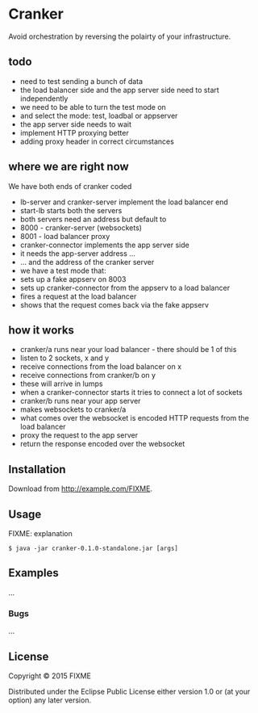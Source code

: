# Cranker

Avoid orchestration by reversing the polairty of your infrastructure.

## todo

* need to test sending a bunch of data
* the load balancer side and the app server side need to start independently
* we need to be able to turn the test mode on
* and select the mode: test, loadbal or appserver
* the app server side needs to wait
* implement HTTP proxying better
 * adding proxy header in correct circumstances
 
## where we are right now

We have both ends of cranker coded

* lb-server and cranker-server implement the load balancer end
 * start-lb starts both the servers
 * both servers need an address but default to
  * 8000 - cranker-server (websockets)
  * 8001 - load balancer proxy
* cranker-connector implements the app server side
 * it needs the app-server address ...
 * ... and the address of the cranker server
* we have a test mode that:
 * sets up a fake appserv on 8003
 * sets up cranker-connector from the appserv to a load balancer
 * fires a request at the load balancer
 * shows that the request comes back via the fake appserv
 
## how it works

* cranker/a runs near your load balancer - there should be 1 of this
 * listen to 2 sockets, x and y
 * receive connections from the load balancer on x
 * receive connections from cranker/b on y
  * these will arrive in lumps
  * when a cranker-connector starts it tries to connect a lot of sockets
* cranker/b runs near your app server
 * makes websockets to cranker/a
 * what comes over the websocket is encoded HTTP requests from the load balancer
 * proxy the request to the app server
 * return the response encoded over the websocket


## Installation

Download from http://example.com/FIXME.


## Usage

FIXME: explanation

    $ java -jar cranker-0.1.0-standalone.jar [args]


## Examples

...

### Bugs

...


## License

Copyright © 2015 FIXME

Distributed under the Eclipse Public License either version 1.0 or (at
your option) any later version.
